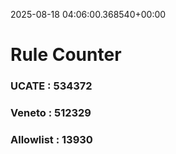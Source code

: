 2025-08-18 04:06:00.368540+00:00
# Rule Counter 
 ### UCATE : 534372

 ### Veneto : 512329

 ### Allowlist : 13930